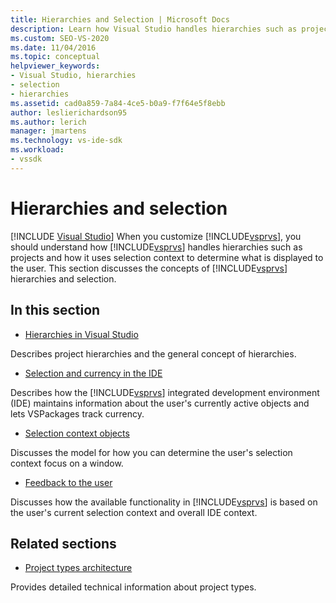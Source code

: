 ```yaml
---
title: Hierarchies and Selection | Microsoft Docs
description: Learn how Visual Studio handles hierarchies such as projects, and how it uses selection context to determine what is displayed to the user.
ms.custom: SEO-VS-2020
ms.date: 11/04/2016
ms.topic: conceptual
helpviewer_keywords:
- Visual Studio, hierarchies
- selection
- hierarchies
ms.assetid: cad0a859-7a84-4ce5-b0a9-f7f64e5f8ebb
author: leslierichardson95
ms.author: lerich
manager: jmartens
ms.technology: vs-ide-sdk
ms.workload:
- vssdk
---
```

# Hierarchies and selection

 [!INCLUDE [Visual Studio](~/includes/applies-to-version/vs-windows-only.md)]
When you customize [!INCLUDE[vsprvs](../../code-quality/includes/vsprvs_md.md)], you should understand how [!INCLUDE[vsprvs](../../code-quality/includes/vsprvs_md.md)] handles hierarchies such as projects and how it uses selection context to determine what is displayed to the user. This section discusses the concepts of [!INCLUDE[vsprvs](../../code-quality/includes/vsprvs_md.md)] hierarchies and selection.

## In this section
- [Hierarchies in Visual Studio](../../extensibility/internals/hierarchies-in-visual-studio.md)

 Describes project hierarchies and the general concept of hierarchies.

- [Selection and currency in the IDE](../../extensibility/internals/selection-and-currency-in-the-ide.md)

 Describes how the [!INCLUDE[vsprvs](../../code-quality/includes/vsprvs_md.md)] integrated development environment (IDE) maintains information about the user's currently active objects and lets VSPackages track currency.

- [Selection context objects](../../extensibility/internals/selection-context-objects.md)

 Discusses the model for how you can determine the user's selection context focus on a window.

- [Feedback to the user](../../extensibility/internals/feedback-to-the-user.md)

 Discusses how the available functionality in [!INCLUDE[vsprvs](../../code-quality/includes/vsprvs_md.md)] is based on the user's current selection context and overall IDE context.

## Related sections
- [Project types architecture](../../extensibility/internals/project-types-architecture.md)

 Provides detailed technical information about project types.
